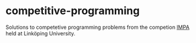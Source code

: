 # competitive-programming
Solutions to competetive programming problems from the competion [IMPA](https://www.ida.liu.se/projects/impa/new/) held at Linköping University.
